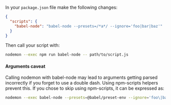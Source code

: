 In your `package.json` file make the following changes:

```json
{
  "scripts": {
    "babel-node": "babel-node --presets=/*a*/ --ignore='foo|bar|baz'"
  }
}
```

Then call your script with:

```sh
nodemon --exec npm run babel-node -- path/to/script.js
```

#### Arguments caveat

Calling nodemon with babel-node may lead to arguments getting parsed incorrectly if you forget to use a double dash. Using npm-scripts helpers prevent this. If you chose to skip using npm-scripts, it can be expressed as:

```sh
nodemon --exec babel-node --presets=@babel/preset-env --ignore='foo\|bar\|baz' -- path/to/script.js
```
